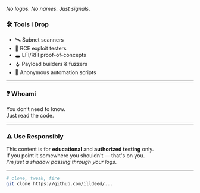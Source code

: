 _No logos. No names. Just signals._

### 🛠 Tools I Drop
- 🛰️  Subnet scanners  
- 🧪  RCE exploit testers  
- 🕳️  LFI/RFI proof-of-concepts  
- 🪝  Payload builders & fuzzers  
- 👤  Anonymous automation scripts

---

### ❓ Whoami

You don’t need to know.  
Just read the code.

---

### ⚠️ Use Responsibly

This content is for **educational** and **authorized testing** only.  
If you point it somewhere you shouldn't — that's on you.  
_I’m just a shadow passing through your logs._

---

```bash
# clone, tweak, fire
git clone https://github.com/illdeed/...
```
